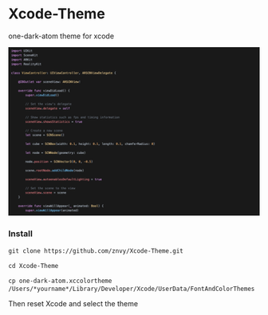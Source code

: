 # Xcode-Theme
one-dark-atom theme for xcode

![](https://raw.githubusercontent.com/sunsetroads/xcode-theme/master/screenshot.png)

### Install

``` 
git clone https://github.com/znvy/Xcode-Theme.git
```
```
cd Xcode-Theme
```
```
cp one-dark-atom.xccolortheme /Users/*yourname*/Library/Developer/Xcode/UserData/FontAndColorThemes
```
Then reset Xcode and select the theme
